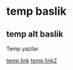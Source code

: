 # temp baslik

## temp alt baslik
Temp yazilar

[temp link](http://google.com)
[temp link2](http://google.com)
